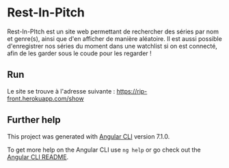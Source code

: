 # Rest-In-Pitch
Rest-In-PItch est un site web permettant de rechercher des séries par nom et genre(s), ainsi que d'en afficher de manière aléatoire.
Il est aussi possible d'enregistrer nos séries du moment dans une watchlist si on est connecté, afin de les garder sous le coude pour les regarder !

## Run 
Le site se trouve à l'adresse suivante : https://rip-front.herokuapp.com/show

## Further help

This project was generated with [Angular CLI](https://github.com/angular/angular-cli) version 7.1.0.

To get more help on the Angular CLI use `ng help` or go check out the [Angular CLI README](https://github.com/angular/angular-cli/blob/master/README.md).
